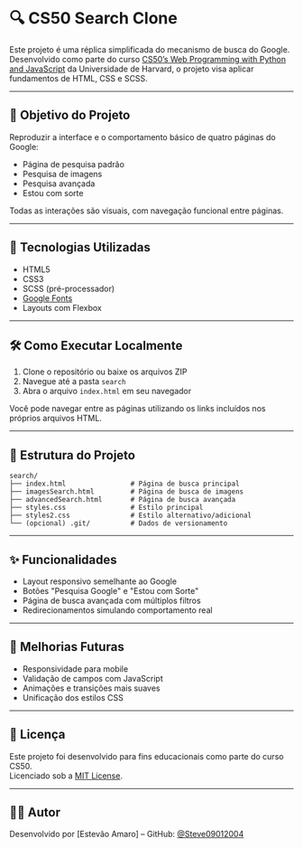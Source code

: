# 🔍 CS50 Search Clone

Este projeto é uma réplica simplificada do mecanismo de busca do Google. Desenvolvido como parte do curso [CS50’s Web Programming with Python and JavaScript](cs50.harvard.edu/web/2020/) da Universidade de Harvard, o projeto visa aplicar fundamentos de HTML, CSS e SCSS.

---

## 🎯 Objetivo do Projeto

Reproduzir a interface e o comportamento básico de quatro páginas do Google:

- Página de pesquisa padrão
- Pesquisa de imagens
- Pesquisa avançada
- Estou com sorte

Todas as interações são visuais, com navegação funcional entre páginas.

---

## 🧱 Tecnologias Utilizadas

- HTML5
- CSS3
- SCSS (pré-processador)
- [Google Fonts](https://fonts.google.com/)
- Layouts com Flexbox

---

## 🛠️ Como Executar Localmente

1. Clone o repositório ou baixe os arquivos ZIP
2. Navegue até a pasta `search`
3. Abra o arquivo `index.html` em seu navegador

Você pode navegar entre as páginas utilizando os links incluídos nos próprios arquivos HTML.

---

## 📁 Estrutura do Projeto

```
search/
├── index.html                # Página de busca principal
├── imagesSearch.html         # Página de busca de imagens
├── advancedSearch.html       # Página de busca avançada
├── styles.css                # Estilo principal
├── styles2.css               # Estilo alternativo/adicional
└── (opcional) .git/          # Dados de versionamento
```

---

## ✨ Funcionalidades

- Layout responsivo semelhante ao Google
- Botões "Pesquisa Google" e "Estou com Sorte"
- Página de busca avançada com múltiplos filtros
- Redirecionamentos simulando comportamento real

---

## 📌 Melhorias Futuras

- Responsividade para mobile
- Validação de campos com JavaScript
- Animações e transições mais suaves
- Unificação dos estilos CSS

---

## 📜 Licença

Este projeto foi desenvolvido para fins educacionais como parte do curso CS50.  
Licenciado sob a [MIT License](https://opensource.org/licenses/MIT).

---

## 👨‍💻 Autor

Desenvolvido por [Estevão Amaro] – GitHub: [@Steve09012004](https://github.com/Steve09012004)
